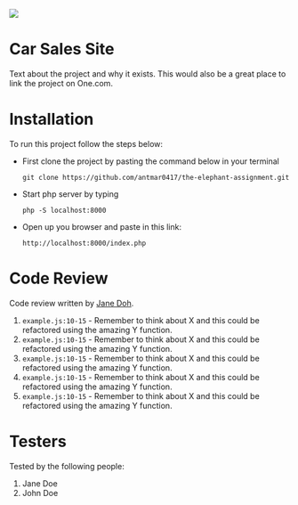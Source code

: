 ![](https://media.giphy.com/media/xTlJqQwva46dy/giphy.gif)

# Car Sales Site

Text about the project and why it exists. This would also be a great place to link the project on One.com.

# Installation

To run this project follow the steps below:

-   First clone the project by pasting the command below in your terminal

    ```
    git clone https://github.com/antmar0417/the-elephant-assignment.git
    ```

-   Start php server by typing

    ```
    php -S localhost:8000
    ```

-   Open up you browser and paste in this link:
    ```
    http://localhost:8000/index.php
    ```

# Code Review

Code review written by [Jane Doh](https://github.com/username).

1. `example.js:10-15` - Remember to think about X and this could be refactored using the amazing Y function.
2. `example.js:10-15` - Remember to think about X and this could be refactored using the amazing Y function.
3. `example.js:10-15` - Remember to think about X and this could be refactored using the amazing Y function.
4. `example.js:10-15` - Remember to think about X and this could be refactored using the amazing Y function.
5. `example.js:10-15` - Remember to think about X and this could be refactored using the amazing Y function.

# Testers

Tested by the following people:

1. Jane Doe
2. John Doe
